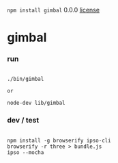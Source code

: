 `npm install gimbal` 0.0.0 [license](./license)

gimbal
======

### run 

```

./bin/gimbal

or

node-dev lib/gimbal

```


### dev / test

```

npm install -g browserify ipso-cli
browserify -r three > bundle.js
ipso --mocha

```

